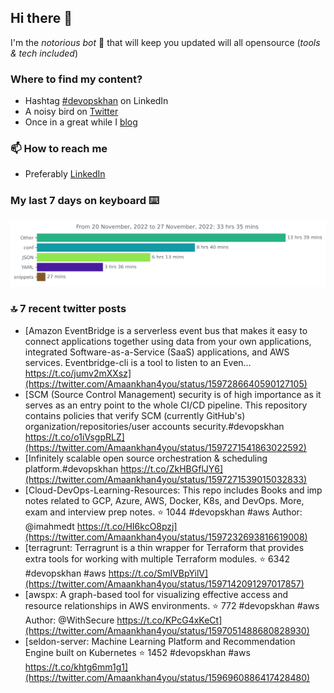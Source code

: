 <!--- [![Hits](https://hits.seeyoufarm.com/api/count/incr/badge.svg?url=https%3A%2F%2Fgithub.com%2Fakhan4u%2Fhit-counter&count_bg=%2379C83D&title_bg=%23555555&icon=&icon_color=%23E7E7E7&title=visits&edge_flat=false)](https://hits.seeyoufarm.com) --->

## Hi there 👋

I'm the _notorious bot_ 🤣 that will keep you updated will all opensource (_tools & tech included_) 

### Where to find my content?

* Hashtag [#devopskhan](https://www.linkedin.com/feed/hashtag/devopskhan) on LinkedIn
* A noisy bird on [Twitter](https://twitter.com/Amaankhan4you)
* Once in a great while I [blog](https://linuxparrot.com) 


### 📫 **How to reach me**

* Preferably [LinkedIn](https://www.linkedin.com/in/amaan-khan-linux-ninja)

### My last 7 days on keyboard ⌨️

<img src="https://github.com/akhan4u/akhan4u/blob/main/images/stat.svg" alt="Amaan's Wakatime Activity!"/>

### 🔝 7 recent twitter posts
<!-- DEVDOJO:START -->
- [Amazon EventBridge is a serverless event bus that makes it easy to connect applications together using data from your own applications, integrated Software-as-a-Service &lpar;SaaS&rpar; applications, and AWS services. Eventbridge-cli is a tool to listen to an Even… https://t.co/jumv2mXXsz](https://twitter.com/Amaankhan4you/status/1597286640590127105)
- [SCM &lpar;Source Control Management&rpar; security is of high importance as it serves as an entry point to the whole CI/CD pipeline. This repository contains policies that verify SCM &lpar;currently GitHub&#39;s&rpar; organization/repositories/user accounts security.#devopskhan https://t.co/o1iVsgpRLZ](https://twitter.com/Amaankhan4you/status/1597271541863022592)
- [Infinitely scalable open source orchestration &amp; scheduling platform.#devopskhan https://t.co/ZkHBGflJY6](https://twitter.com/Amaankhan4you/status/1597271539015032833)
- [Cloud-DevOps-Learning-Resources: This repo includes Books and imp notes related to GCP, Azure, AWS, Docker, K8s, and DevOps. More, exam and interview prep notes.
⭐️ 1044
#devopskhan #aws
Author: @imahmedt
https://t.co/HI6kcO8pzj](https://twitter.com/Amaankhan4you/status/1597232693816619008)
- [terragrunt: Terragrunt is a thin wrapper for Terraform that provides extra tools for working with multiple Terraform modules.
⭐️ 6342
#devopskhan #aws
https://t.co/SmIVBpYilV](https://twitter.com/Amaankhan4you/status/1597142091297017857)
- [awspx: A graph-based tool for visualizing effective access and resource relationships in AWS environments.
⭐️ 772
#devopskhan #aws
Author: @WithSecure
https://t.co/KPcG4xKeCt](https://twitter.com/Amaankhan4you/status/1597051488680828930)
- [seldon-server: Machine Learning Platform and Recommendation Engine built on Kubernetes
⭐️ 1452
#devopskhan #aws
https://t.co/khtg6mm1g1](https://twitter.com/Amaankhan4you/status/1596960886417428480)
<!-- DEVDOJO:END -->

<!-- ![Amaan's GitHub stats](https://github-readme-stats.vercel.app/api?username=akhan4u&count_private=true&show_icons=true&hide=contribs) -->

